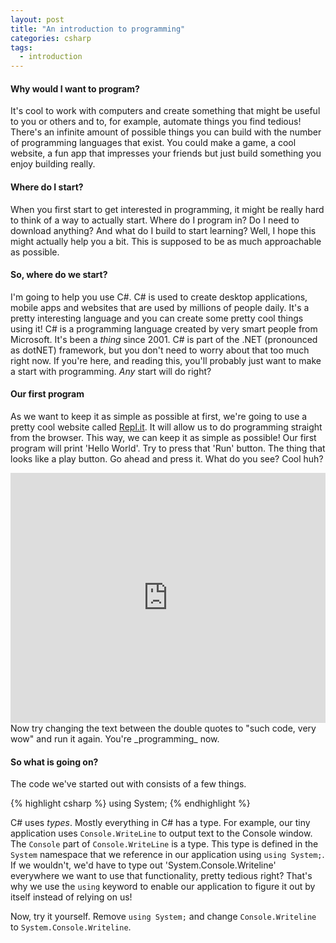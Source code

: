 ```yaml
---
layout: post
title: "An introduction to programming"
categories: csharp
tags:
  - introduction
---
```




#### Why would I want to program?
It's cool to work with computers and create something that might be useful to you or others and to, for example, automate things you find tedious! There's an infinite amount of possible things you can build with the number of programming languages that exist. You could make a game, a cool website, a fun app that impresses your friends but just build something you enjoy building really. 

#### Where do I start?
When you first start to get interested in programming, it might be really hard to think of a way to actually start. Where do I program in? Do I need to download anything? And what do I build to start learning? Well, I hope this might actually help you a bit. This is supposed to be as much approachable as possible.

#### So, where do we start?
I'm going to help you use C#. C# is used to create desktop applications, mobile apps and websites that are used by millions of people daily. It's a pretty interesting language and you can create some pretty cool things using it! C# is a programming language created by very smart people from Microsoft. It's been a _thing_ since 2001. C# is part of the .NET (pronounced as dotNET) framework, but you don't need to worry about that too much right now. If you're here, and reading this, you'll probably just want to make a start with programming. *Any* start will do right?

#### Our first program
As we want to keep it as simple as possible at first, we're going to use a pretty cool website called [Repl.it](https://repl.it). It will allow us to do programming straight from the browser. This way, we can keep it as simple as possible! Our first program will print 'Hello World'. Try to press that 'Run' button. The thing that looks like a play button. Go ahead and press it. What do you see? Cool huh?

<iframe height="400px" width="100%" src="https://repl.it/@fabianPas/AmusedWorriedBinary?lite=true" scrolling="no" frameborder="no" allowtransparency="true" allowfullscreen="true" sandbox="allow-forms allow-pointer-lock allow-popups allow-same-origin allow-scripts allow-modals"></iframe>   
<br>
Now try changing the text between the double quotes to "such code, very wow" and run it again. You're _programming_ now.

#### So what is going on?

The code we've started out with consists of a few things.

{% highlight csharp %} using System; {% endhighlight %}

C# uses _types_. Mostly everything in C# has a type. For example, our tiny application uses `Console.WriteLine` to output text to the Console window. The `Console` part of `Console.WriteLine` is a type. This type is defined in the `System` namespace that we reference in our application using `using System;`. If we wouldn't, we'd have to type out 'System.Console.Writeline' everywhere we want to use that functionality, pretty tedious right? That's why we use the `using` keyword to enable our application to figure it out by itself instead of relying on us!

Now, try it yourself. Remove `using System;` and change `Console.Writeline` to `System.Console.Writeline`.

